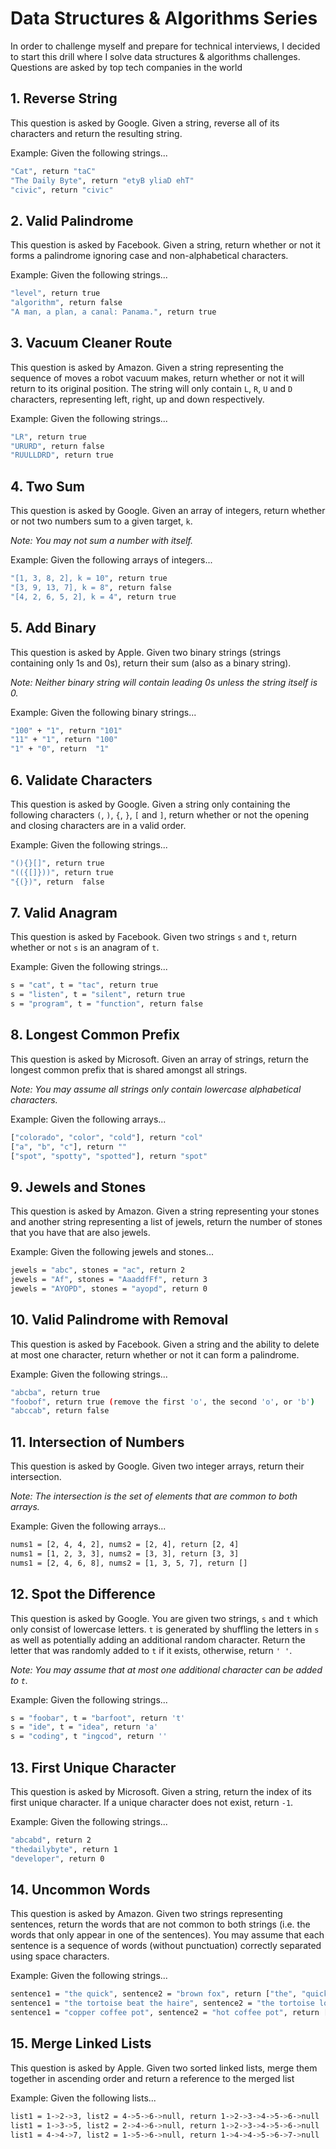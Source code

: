 # Data Structures & Algorithms Series
In order to challenge myself and prepare for technical interviews, I decided to start this drill where I solve data structures & algorithms challenges. Questions are asked by top tech companies in the world

## 1. Reverse String
This question is asked by Google. Given a string, reverse all of its characters and return the resulting string.

Example: Given the following strings...

```bash
"Cat", return "taC"
"The Daily Byte", return "etyB yliaD ehT"
"civic", return "civic"
```

## 2. Valid Palindrome
This question is asked by Facebook. Given a string, return whether or not it forms a palindrome ignoring case and non-alphabetical characters.

Example: Given the following strings...

```bash
"level", return true
"algorithm", return false
"A man, a plan, a canal: Panama.", return true
```

## 3. Vacuum Cleaner Route
This question is asked by Amazon. Given a string representing the sequence of moves a robot vacuum makes, return whether or not it will return to its original position. The string will only contain ```L```, ```R```, ```U``` and ```D``` characters, representing left, right, up and down respectively.

Example: Given the following strings...

```bash
"LR", return true
"URURD", return false
"RUULLDRD", return true
```

## 4. Two Sum
This question is asked by Google. Given an array of integers, return whether or not two numbers sum to a given target, ```k```.

_Note: You may not sum a number with itself._

Example: Given the following arrays of integers...

```bash
"[1, 3, 8, 2], k = 10", return true
"[3, 9, 13, 7], k = 8", return false
"[4, 2, 6, 5, 2], k = 4", return true
```

## 5. Add Binary
This question is asked by Apple. Given two binary strings (strings containing only 1s and 0s), return their sum (also as a binary string).

_Note: Neither binary string will contain leading 0s unless the string itself is 0._

Example: Given the following binary strings...

```bash
"100" + "1", return "101"
"11" + "1", return "100"
"1" + "0", return  "1"
```

## 6. Validate Characters
This question is asked by Google.  Given a string only containing the following characters ```(```, ```)```, ```{```, ```}```, ```[``` and ```]```, return whether or not the opening and closing characters are in a valid order.

Example: Given the following strings...

```bash
"(){}[]", return true
"(({[]}))", return true
"{(})", return  false
```

## 7. Valid Anagram
This question is asked by Facebook. Given two strings ```s``` and ```t```, return whether or not ```s``` is an anagram of ```t```.

Example: Given the following strings...

```bash
s = "cat", t = "tac", return true
s = "listen", t = "silent", return true
s = "program", t = "function", return false
```

## 8. Longest Common Prefix
This question is asked by Microsoft. Given an array of strings, return the longest common prefix that is shared amongst all strings.

_Note: You may assume all strings only contain lowercase alphabetical characters._

Example: Given the following arrays...

```bash
["colorado", "color", "cold"], return "col"
["a", "b", "c"], return ""
["spot", "spotty", "spotted"], return "spot"
```

## 9. Jewels and Stones
This question is asked by Amazon. Given a string representing your stones and another string representing a list of jewels, return the number of stones that you have that are also jewels.

Example: Given the following jewels and stones...

```bash
jewels = "abc", stones = "ac", return 2
jewels = "Af", stones = "AaaddfFf", return 3
jewels = "AYOPD", stones = "ayopd", return 0
```

## 10. Valid Palindrome with Removal
This question is asked by Facebook. Given a string and the ability to delete at most one character, return whether or not it can form a palindrome.

Example: Given the following strings...

```bash
"abcba", return true
"foobof", return true (remove the first 'o', the second 'o', or 'b')
"abccab", return false
```

## 11. Intersection of Numbers
This question is asked by Google. Given two integer arrays, return their intersection.

_Note: The intersection is the set of elements that are common to both arrays._

Example: Given the following arrays...
```bash
nums1 = [2, 4, 4, 2], nums2 = [2, 4], return [2, 4]
nums1 = [1, 2, 3, 3], nums2 = [3, 3], return [3, 3]
nums1 = [2, 4, 6, 8], nums2 = [1, 3, 5, 7], return []
```

## 12. Spot the Difference
This question is asked by Google. You are given two strings, ```s``` and ```t``` which only consist of lowercase letters. ```t``` is generated by shuffling the letters in ```s``` as well as potentially adding an additional random character. Return the letter that was randomly added to ```t``` if it exists, otherwise, return ```' '```.

_Note: You may assume that at most one additional character can be added to ```t```._

Example: Given the following strings...
```bash
s = "foobar", t = "barfoot", return 't'
s = "ide", t = "idea", return 'a'
s = "coding", t "ingcod", return ''
```

## 13. First Unique Character
This question is asked by Microsoft. Given a string, return the index of its first unique character. If a unique character does not exist, return ```-1```.

Example: Given the following strings...
```bash
"abcabd", return 2
"thedailybyte", return 1
"developer", return 0
```

## 14. Uncommon Words
This question is asked by Amazon. Given two strings representing sentences, return the words that are not common to both strings (i.e. the words that only appear in one of the sentences). You may assume that each sentence is a sequence of words (without punctuation) correctly separated using space characters.

Example: Given the following strings...
```bash
sentence1 = "the quick", sentence2 = "brown fox", return ["the", "quick", "brown", "fox"]
sentence1 = "the tortoise beat the haire", sentence2 = "the tortoise lost to the haire", return ["beat", "to", "lost"]
sentence1 = "copper coffee pot", sentence2 = "hot coffee pot", return ["copper", "hot"]
```

## 15. Merge Linked Lists
This question is asked by Apple. Given two sorted linked lists, merge them together in ascending order and return a reference to the merged list

Example: Given the following lists...
```bash
list1 = 1->2->3, list2 = 4->5->6->null, return 1->2->3->4->5->6->null
list1 = 1->3->5, list2 = 2->4->6->null, return 1->2->3->4->5->6->null
list1 = 4->4->7, list2 = 1->5->6->null, return 1->4->4->5->6->7->null
```
